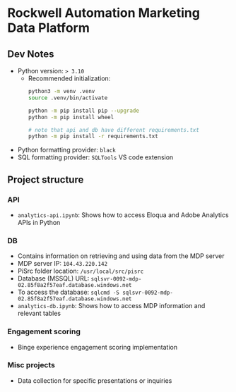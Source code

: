# Rockwell Automation Marketing Data Platform

## Dev Notes

- Python version: `> 3.10`
  - Recommended initialization:
    ```sh
    python3 -m venv .venv
    source .venv/bin/activate
    
    python -m pip install pip --upgrade
    python -m pip install wheel
    
    # note that api and db have different requirements.txt
    python -m pip install -r requirements.txt
    ```
- Python formatting provider: `black`
- SQL formatting provider: `SQLTools` VS code extension

## Project structure

### API

- `analytics-api.ipynb`: Shows how to access Eloqua and Adobe Analytics APIs in Python

### DB

- Contains information on retrieving and using data from the MDP server
- MDP server IP: `104.43.220.142`
- PiSrc folder location: `/usr/local/src/pisrc`
- Database (MSSQL) URL: `sqlsvr-0092-mdp-02.85f8a2f57eaf.database.windows.net`
- To access the database: `sqlcmd -S sqlsvr-0092-mdp-02.85f8a2f57eaf.database.windows.net`
- `analytics-db.ipynb`: Shows how to access MDP information and relevant tables

### Engagement scoring

- Binge experience engagement scoring implementation

### Misc projects

- Data collection for specific presentations or inquiries
